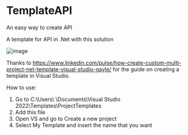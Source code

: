 # TemplateAPI
An easy way to create API

A template for API in .Net with this solution

![image](https://github.com/Developer-Cristian/TemplateAPI/assets/74313565/986e14b9-4a32-4e08-8276-c87ccc30059b)

Thanks to https://www.linkedin.com/pulse/how-create-custom-multi-project-net-template-visual-studio-gayle/ for the guide on creating a template in Visual Studio.

How to use: 

1. Go to C:\Users\ <UserName>\Documents\Visual Studio 2022\Templates\ProjectTemplates
2. Add this file
3. Open VS and go to Create a new project
4. Select My Template and insert the name that you want
